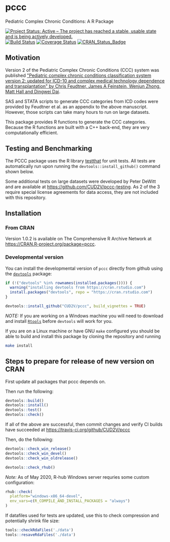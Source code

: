 # pccc
Pediatric Complex Chronic Conditions: A R Package

[![Project Status: Active – The project has reached a stable, usable state and is being actively developed.](http://www.repostatus.org/badges/latest/active.svg)](http://www.repostatus.org/#active)
[![Build Status](https://travis-ci.org/CUD2V/pccc.svg?branch=master)](https://travis-ci.org/CUD2V/pccc)
[![Coverage Status](https://img.shields.io/codecov/c/github/cud2v/pccc/master.svg)](https://codecov.io/github/cud2v/pccc?branch=master)
[![CRAN_Status_Badge](http://www.r-pkg.org/badges/version/pccc)](http://cran.r-project.org/package=pccc)

## Motivation
Version 2 of the Pediatric Complex Chronic Conditions (CCC) system was published 
["Pediatric complex chronic conditions classification system version
2: updated for ICD-10 and complex medical technology dependence and
transplantation" by Chris Feudtner, James A Feinstein, Wenjun Zhong, Matt Hall
and Dingwei Dai](http://bmcpediatr.biomedcentral.com/articles/10.1186/1471-2431-14-199).

SAS and STATA scripts to generate CCC categories from ICD codes were provided by Feudtner et al. 
as an appendix to the above manuscript. However, those scripts can take many hours to run
on large datasets. 

This package provides R functions to generate the CCC categories. Because the R functions
are built with a C++ back-end, they are very computationally efficient.

## Testing and Benchmarking

The PCCC package uses the R library [testthat](http://testthat.r-lib.org) for unit tests. All tests are automatically run upon running the `devtools::install_github()` command shown below.

Some additional tests on large datasets were developed by Peter DeWitt and are available at https://github.com/CUD2V/pccc-testing. As 2 of the 3 require special license agreements for data access, they are not included with this repository.

## Installation

### From CRAN
Version 1.0.2 is available on The Comprehensive R Archive Network at https://CRAN.R-project.org/package=pccc.


### Developmental version

You can install the
developmental version of `pccc` directly from github using the 
[`devtools`](https://github.com/hadley/devtools/) package:

```r
if (!("devtools" %in% rownames(installed.packages()))) {
  warning("installing devtools from https://cran.rstudio.com")
  install.packages("devtools", repo = "https://cran.rstudio.com")
}

devtools::install_github("CUD2V/pccc", build_vignettes = TRUE)
```

*NOTE:* If you are working on a Windows machine you will need to download and
install [`Rtools`](https://cran.r-project.org/bin/windows/Rtools/) before
`devtools` will work for you.

If you are on a Linux machine or have GNU `make` configured you should be able
to build and install this package by cloning the repository and running

```bash
make install
```

## Steps to prepare for release of new version on CRAN

First update all packages that pccc depends on.

Then run the following:

```r
devtools::build()
devtools::install()
devtools::test()
devtools::check()
```

If all of the above are successful, then commit changes and verify CI builds have succeeded at https://travis-ci.org/github/CUD2V/pccc

Then, do the following:

```r
devtools::check_win_release()
devtools::check_win_devel()
devtools::check_win_oldrelease()

devtools::check_rhub()
```

*Note:* As of May 2020, R-hub Windows server requries some custom configuration:

```r
rhub::check(
  platform="windows-x86_64-devel",
  env_vars=c(R_COMPILE_AND_INSTALL_PACKAGES = "always")
)
```

If datafiles used for tests are updated, use this to check compression and potentially shrink file size:

```r
tools::checkRdaFiles('./data')
tools::resaveRdaFiles('./data')
```
